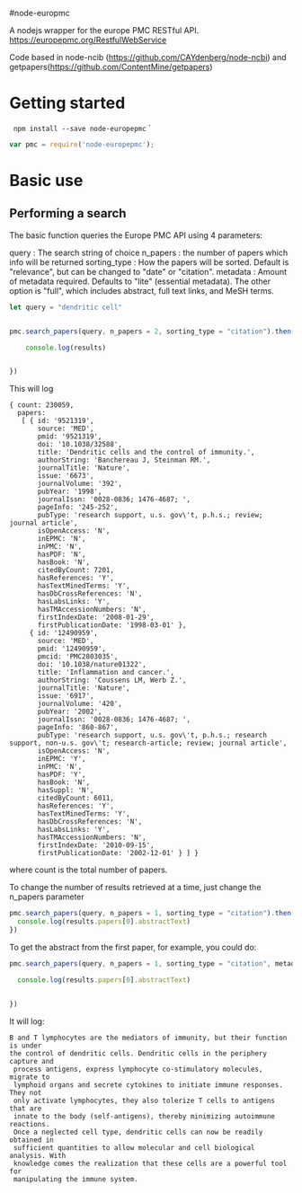 #node-europmc

A nodejs wrapper for the europe PMC RESTful API.
https://europepmc.org/RestfulWebService

Code based in node-ncib (https://github.com/CAYdenberg/node-ncbi) and getpapers(https://github.com/ContentMine/getpapers)

# Getting started
`
npm install --save node-europepmc`
`


```js
var pmc = require('node-europepmc');
```

# Basic use

## Performing a search

The basic function queries the Europe PMC API using 4 parameters:

query : The search string of choice
n_papers : the number of papers which info will be returned
sorting_type : How the papers will be sorted. Default is "relevance", 
but can be changed to "date" or "citation". 
metadata : Amount of metadata required. Defaults to "lite" (essential metadata).
The other option is "full", which includes abstract, full text links, and MeSH terms.

```js
let query = "dendritic cell"


pmc.search_papers(query, n_papers = 2, sorting_type = "citation").then((results) => {

    console.log(results)


})
```

This will log

```
{ count: 230059,
  papers: 
   [ { id: '9521319',
       source: 'MED',
       pmid: '9521319',
       doi: '10.1038/32588',
       title: 'Dendritic cells and the control of immunity.',
       authorString: 'Banchereau J, Steinman RM.',
       journalTitle: 'Nature',
       issue: '6673',
       journalVolume: '392',
       pubYear: '1998',
       journalIssn: '0028-0836; 1476-4687; ',
       pageInfo: '245-252',
       pubType: 'research support, u.s. gov\'t, p.h.s.; review; journal article',
       isOpenAccess: 'N',
       inEPMC: 'N',
       inPMC: 'N',
       hasPDF: 'N',
       hasBook: 'N',
       citedByCount: 7201,
       hasReferences: 'Y',
       hasTextMinedTerms: 'Y',
       hasDbCrossReferences: 'N',
       hasLabsLinks: 'Y',
       hasTMAccessionNumbers: 'N',
       firstIndexDate: '2008-01-29',
       firstPublicationDate: '1998-03-01' },
     { id: '12490959',
       source: 'MED',
       pmid: '12490959',
       pmcid: 'PMC2803035',
       doi: '10.1038/nature01322',
       title: 'Inflammation and cancer.',
       authorString: 'Coussens LM, Werb Z.',
       journalTitle: 'Nature',
       issue: '6917',
       journalVolume: '420',
       pubYear: '2002',
       journalIssn: '0028-0836; 1476-4687; ',
       pageInfo: '860-867',
       pubType: 'research support, u.s. gov\'t, p.h.s.; research support, non-u.s. gov\'t; research-article; review; journal article',
       isOpenAccess: 'N',
       inEPMC: 'Y',
       inPMC: 'N',
       hasPDF: 'Y',
       hasBook: 'N',
       hasSuppl: 'N',
       citedByCount: 6011,
       hasReferences: 'Y',
       hasTextMinedTerms: 'Y',
       hasDbCrossReferences: 'N',
       hasLabsLinks: 'Y',
       hasTMAccessionNumbers: 'N',
       firstIndexDate: '2010-09-15',
       firstPublicationDate: '2002-12-01' } ] }
```

where count is the total number of papers.


To change the number of results retrieved at a time, just change the n_papers parameter
```javascript
pmc.search_papers(query, n_papers = 1, sorting_type = "citation").then((results) => {
  console.log(results.papers[0].abstractText)
})
```

To get the abstract from the first paper, for example, you could do:
        
```javascript
pmc.search_papers(query, n_papers = 1, sorting_type = "citation", metadata = "full").then((results) => {

  console.log(results.papers[0].abstractText)


})
```

It will log:

```
B and T lymphocytes are the mediators of immunity, but their function is under 
the control of dendritic cells. Dendritic cells in the periphery capture and
 process antigens, express lymphocyte co-stimulatory molecules, migrate to 
 lymphoid organs and secrete cytokines to initiate immune responses. They not 
 only activate lymphocytes, they also tolerize T cells to antigens that are 
 innate to the body (self-antigens), thereby minimizing autoimmune reactions. 
 Once a neglected cell type, dendritic cells can now be readily obtained in 
 sufficient quantities to allow molecular and cell biological analysis. With 
 knowledge comes the realization that these cells are a powerful tool for 
 manipulating the immune system.
```